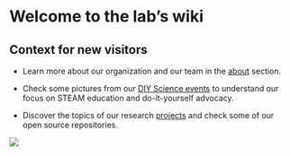 # Welcome to the lab’s wiki 

## Context for new visitors

* Learn more about our organization and our team in the [about](about.md) section.

* Check some pictures from our [DIY Science events](media.md) to understand our focus on STEAM education and do-it-yourself advocacy.  

* Discover the topics of our research [projects](projects.md) and check some of our open source repositories.

![](http://wiki.xmunch.com/images/sciartlogo.png)